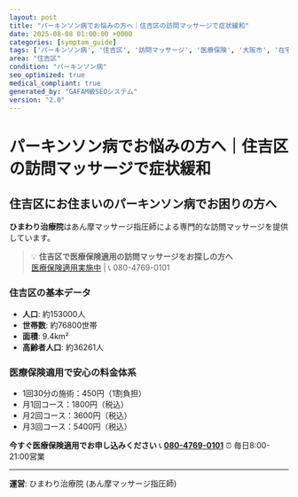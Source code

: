 ```yaml
---
layout: post
title: "パーキンソン病でお悩みの方へ｜住吉区の訪問マッサージで症状緩和"
date: 2025-08-08 01:00:00 +0000
categories: [symptom_guide]
tags: ['パーキンソン病', '住吉区', '訪問マッサージ', '医療保険', '大阪市', '在宅医療']
area: "住吉区"
condition: "パーキンソン病"
seo_optimized: true
medical_compliant: true
generated_by: "GAFAM級SEOシステム"
version: "2.0"
---
```



# パーキンソン病でお悩みの方へ｜住吉区の訪問マッサージで症状緩和

## 住吉区にお住まいのパーキンソン病でお困りの方へ

**ひまわり治療院**はあん摩マッサージ指圧師による専門的な訪問マッサージを提供しています。

> 💡 **住吉区で医療保険適用の訪問マッサージをお探しの方へ**  
> [医療保険適用実施中](https://peraichi.com/landing_pages/view/himawari-massage/) | 📞 080-4769-0101

### 住吉区の基本データ
- **人口**: 約153000人
- **世帯数**: 約76800世帯
- **面積**: 9.4km²
- **高齢者人口**: 約36261人

### 医療保険適用で安心の料金体系
- 1回30分の施術：450円（1割負担）
- 月1回コース：1800円（税込）
- 月2回コース：3600円（税込）
- 月3回コース：5400円（税込）

**今すぐ医療保険適用でお申し込みください**
📞 **[080-4769-0101](tel:080-4769-0101)**
⏰ 毎日8:00-21:00営業

---
**運営**: ひまわり治療院 (あん摩マッサージ指圧師)
